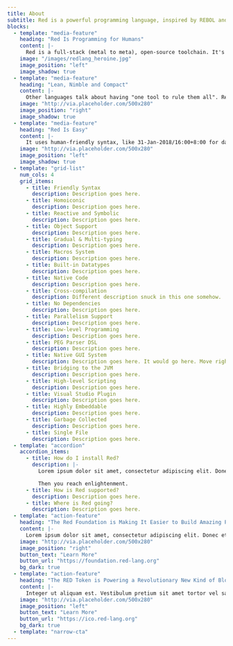 ```yaml
---
title: About
subtitle: Red is a powerful programming language, inspired by REBOL and built to empower.
blocks:
  - template: "media-feature"
    heading: "Red Is Programming for Humans"
    content: |-
      Red is a full-stack (metal to meta), open-source toolchain. It's a relatively new, general-to-granular programming language created by Nenad Rakocevic, developed as an open-source project since 2011. By full stack, we mean you can use one common language base to write anything: a device driver, a shared library, a platform-native GUI application, a client, an OS, decentralized apps...anything you can envision.
    image: "/images/redlang_heroine.jpg"
    image_position: "left"
    image_shadow: true
  - template: "media-feature"
    heading: "Lean, Nimble and Compact"
    content: |-
      Other languages talk about having "one tool to rule them all". Red has that mindset too, pushed to the limit - it's a single executable that takes in your source files on any platform, and produces a packaged binary for any platform, from any other. The tool doesn't depend on anything besides what came with your OS...shipping as a single executable that's smaller than a megabyte.
    image: "http://via.placeholder.com/500x280"
    image_position: "right"
    image_shadow: true
  - template: "media-feature"
    heading: "Red Is Easy"
    content: |-
      It uses human-friendly syntax, like 31-Jan-2018/16:00+8:00 for dates, which, for example, is 1517385600 in epoch seconds, for those of you wearing an epoch seconds watch. Its interactive read-eval-print loop allows you to construct your own self-informing code, checking your work as you go, and offers a rich set of built-in datatypes (over 50).
    image: "http://via.placeholder.com/500x280"
    image_position: "left"
    image_shadow: true
  - template: "grid-list"
    num_cols: 4
    grid_items:
      - title: Friendly Syntax
        description: Description goes here.
      - title: Homoiconic
        description: Description goes here.
      - title: Reactive and Symbolic
        description: Description goes here.
      - title: Object Support
        description: Description goes here.
      - title: Gradual & Multi-typing
        description: Description goes here.
      - title: Macros System
        description: Description goes here.
      - title: Built-in Datatypes
        description: Description goes here.
      - title: Native Code
        description: Description goes here.
      - title: Cross-compilation
        description: Different description snuck in this one somehow.
      - title: No Dependencies
        description: Description goes here.
      - title: Parallelism Support
        description: Description goes here.
      - title: Low-level Programming
        description: Description goes here.
      - title: PEG Parser DSL
        description: Description goes here.
      - title: Native GUI System
        description: Description goes here. It would go here. Move right along.
      - title: Bridging to the JVM
        description: Description goes here.
      - title: High-level Scripting
        description: Description goes here.
      - title: Visual Studio Plugin
        description: Description goes here.
      - title: Highly Embeddable
        description: Description goes here.
      - title: Garbage Collected
        description: Description goes here.
      - title: Single File
        description: Description goes here.
  - template: "accordion"
    accordion_items:
      - title: How do I install Red?
        description: |-
          Lorem ipsum dolor sit amet, consectetur adipiscing elit. Donec et lorem sed quam porta rhoncus. Pellentesque porttitor nisi sit amet tortor tristique, nec euismod odio laoreet. Vivamus non elementum sem, non sodales dolor.

          Then you reach enlightenment.
      - title: How is Red supported?
        description: Description goes here.
      - title: Where is Red going?
        description: Description goes here.
  - template: "action-feature"
    heading: "The Red Foundation is Making It Easier to Build Amazing Products with Red."
    content: |-
      Lorem ipsum dolor sit amet, consectetur adipiscing elit. Donec et lorem sed quam porta rhoncus. Pellentesque porttitor nisi sit amet tortor tristique, nec euismod odio laoreet. Vivamus non elementum sem, non sodales dolor.
    image: "http://via.placeholder.com/500x280"
    image_position: "right"
    button_text: "Learn More"
    button_url: "https://foundation.red-lang.org"
    bg_dark: true
  - template: "action-feature"
    heading: "The RED Token is Powering a Revolutionary New Kind of Blockchain."
    content: |-
      Integer ut aliquam est. Vestibulum pretium sit amet tortor vel sagittis. Mauris quis ex nisl. Nam vel interdum tortor. Aenean auctor metus erat, non congue nisi tempus at. Pellentesque convallis lacus nulla, nec ullamcorper velit pharetra eu. Suspendisse dapibus sit amet nisl gravida tincidunt. Ut id aliquam diam. Sed dui ex, tristique eu diam nec, tincidunt ullamcorper urna. Aliquam libero nulla, convallis nec mauris nec, euismod finibus ipsum.
    image: "http://via.placeholder.com/500x280"
    image_position: "left"
    button_text: "Learn More"
    button_url: "https://ico.red-lang.org"
    bg_dark: true
  - template: "narrow-cta"
---
```

